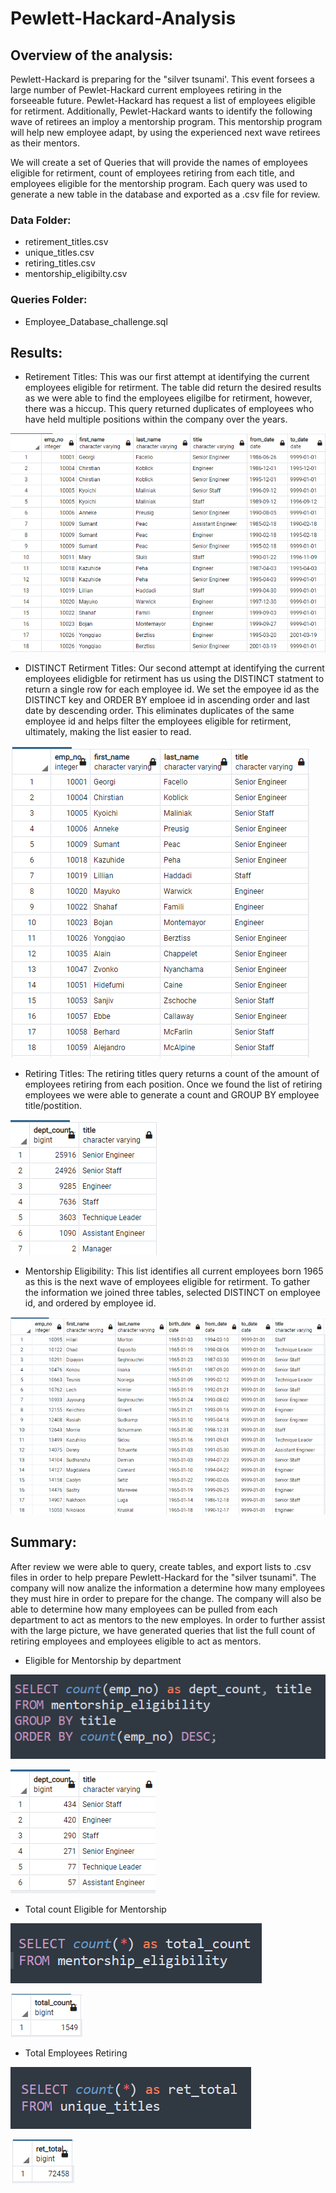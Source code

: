 # Pewlett-Hackard-Analysis

## Overview of the analysis:

Pewlett-Hackard is preparing for the "silver tsunami'. This event forsees a large number of Pewlet-Hackard current employees retiring in the forseeable future. Pewlet-Hackard has request a list of employees eligible for retirment. Additionally, Pewlet-Hackard wants to identify the following wave  of retirees an imploy a mentorship program. This mentorship program will help new employee adapt, by using the experienced next wave retirees as their mentors.

We will create a set of Queries that will provide the names of employees eligible for retirment, count of employees retiring from each title, and employees eligible for the mentorship program. Each query was used to generate a new table in the database and exported as a .csv file for review.

### Data Folder:
- retirement_titles.csv
- unique_titles.csv
- retiring_titles.csv
- mentorship_eligibilty.csv

### Queries Folder:
- Employee_Database_challenge.sql

## Results:

- Retirement Titles: This was our first attempt at identifying the current employees eligible for retirment. The table did return the desired results as we were able to find the employees eligilbe for retirment, however, there was a hiccup. This query returned duplicates of employees who have held multiple positions within the company over the years.

![retirement_titles](https://github.com/JoseEspinosaTello/Pewlett-Hackard-Analysis/blob/main/Resources/retirement_titles.png)

- DISTINCT Retirment Titles: Our second attempt at identifying the current employees elidigble for retirment has us using the DISTINCT statment to return a single row for each employee id. We set the empoyee id as the DISTINCT key and ORDER BY emploee id in ascending order and last date by descending order. This eliminates duplicates of the same employee id and helps filter the employees eligible for retirment, ultimately, making the list easier to read.

![unique_titles](https://github.com/JoseEspinosaTello/Pewlett-Hackard-Analysis/blob/main/Resources/unique_titles.png)

- Retiring Titles: The retiring titles query returns a count of the amount of employees retiring from each position. Once we found the list of retiring employees we were able to generate a count and GROUP BY employee title/postition.

![retiring_titles](https://github.com/JoseEspinosaTello/Pewlett-Hackard-Analysis/blob/main/Resources/retiring_titles.png)

- Mentorship Eligibility: This list identifies all current employees born 1965 as this is the next wave of employees eligible for retirment. To gather the information we joined three tables, selected DISTINCT on employee id, and ordered by employee id.

![mentorship_eligibility](https://github.com/JoseEspinosaTello/Pewlett-Hackard-Analysis/blob/main/Resources/mentorship_eligibility.png)


## Summary:

After review we were able to query, create tables, and export lists to .csv files in order to help prepare Pewlett-Hackard for the "silver tsunami". The company will now analize the information a determine how many employees they must hire in order to prepare for the change. The company will also be able to determine how many employees can be pulled from each department to act as mentors to the new employes. In order to further assist with the large picture, we have generated queries that list the full count of retiring employees and employees eligible to act as mentors.

- Eligible for Mentorship by department

![ment_eli_query.png](https://github.com/JoseEspinosaTello/Pewlett-Hackard-Analysis/blob/main/Resources/ment_eli_query.png)

![ment_eli_result.png](https://github.com/JoseEspinosaTello/Pewlett-Hackard-Analysis/blob/main/Resources/ment_eli_result.png)

- Total count Eligible for Mentorship

![total_count_ment_qry.png](https://github.com/JoseEspinosaTello/Pewlett-Hackard-Analysis/blob/main/Resources/total_count_ment_qry.png)

![total_count_ment_rst.png](https://github.com/JoseEspinosaTello/Pewlett-Hackard-Analysis/blob/main/Resources/total_count_ment_rst.png)

- Total Employees Retiring

![ret_ttl_qry.png](https://github.com/JoseEspinosaTello/Pewlett-Hackard-Analysis/blob/main/Resources/ret_ttl_qry.png)

![ret_ttl_rst.png](https://github.com/JoseEspinosaTello/Pewlett-Hackard-Analysis/blob/main/Resources/ret_ttl_rst.png)